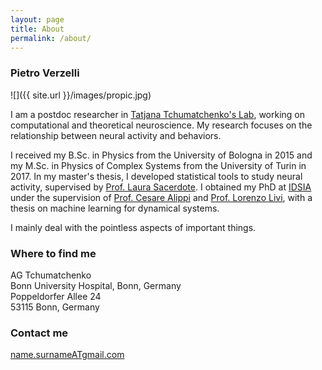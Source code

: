```yaml
---
layout: page
title: About
permalink: /about/
---
```



### Pietro Verzelli


![]({{ site.url }}/images/propic.jpg)

I am a postdoc researcher in [Tatjana Tchumatchenko's Lab](http://www.tchumatchenko.de/), working on computational and theoretical neuroscience. My research focuses on the relationship between neural activity and behaviors.

I received my B.Sc. in Physics from the University of Bologna in 2015 and my M.Sc. in Physics of Complex Systems from the University of Turin in 2017. In my master's thesis, I developed statistical tools to study neural activity, supervised by [Prof. Laura Sacerdote](http://www.laurasacerdote.it/index.html).
I obtained my PhD at [IDSIA](https://www.idsia.ch/) under the supervision of [Prof. Cesare Alippi](https://gmlg.ch/index.html) and [Prof. Lorenzo Livi](https://sites.google.com/site/lorenzlivi/), with a thesis on machine learning for dynamical systems. 

I mainly deal with the pointless aspects of important things.


### Where to find me

AG Tchumatchenko\
Bonn University Hospital, Bonn, Germany\
Poppeldorfer Allee 24\
53115 Bonn, Germany



### Contact me

[name.surnameATgmail.com](mailto:namedotsurnameatgmaildotcom)
